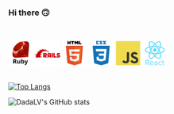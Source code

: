 ### Hi there 🙃 
<br>


<img src="https://github.com/devicons/devicon/blob/master/icons/ruby/ruby-original-wordmark.svg" alt="ruby logo" width="50" height="50" /> <img src="https://github.com/devicons/devicon/blob/master/icons/rails/rails-plain-wordmark.svg" alt="ruby on rails logo" width="50" height="50" />
<img src="https://github.com/devicons/devicon/blob/master/icons/html5/html5-original-wordmark.svg" alt="html logo" width="50" height="50" /> <img src="https://github.com/devicons/devicon/blob/master/icons/css3/css3-plain-wordmark.svg" alt="css logo" width="50" height="50" /> <img src="https://github.com/devicons/devicon/blob/master/icons/javascript/javascript-original.svg" alt="js logo" width="50" height="50" /> <img src="https://github.com/devicons/devicon/blob/master/icons/react/react-original-wordmark.svg" alt="react logo" width="50" height="50" /> <br>
<br>

[![Top Langs](https://github-readme-stats.vercel.app/api/top-langs/?username=DadaLV&layout=compact&theme=transparent)](https://github.com/DadaLV/github-readme-stats)

![DadaLV's GitHub stats](https://github-readme-stats.vercel.app/api?username=DadaLV&show_icons=true&theme=transparent)

<!--
**DadaLV/DadaLV** is a ✨ _special_ ✨ repository because its `README.md` (this file) appears on your GitHub profile.

Here are some ideas to get you started:

- 🔭 I’m currently working on ...
- 🌱 I’m currently learning ...
- 👯 I’m looking to collaborate on ...
- 🤔 I’m looking for help with ...
- 💬 Ask me about ...
- 📫 How to reach me: ...
- 😄 Pronouns: ...
- ⚡ Fun fact: ...
-->
